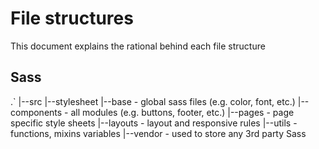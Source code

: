 # File structures

This document explains the rational behind each file structure

## Sass

.`
|--src
  |--stylesheet
    |--base - global sass files (e.g. color, font, etc.)
    |--components - all modules (e.g. buttons, footer, etc.)
    |--pages - page specific style sheets
    |--layouts - layout and responsive rules
    |--utils - functions, mixins variables
    |--vendor - used to store any 3rd party Sass
